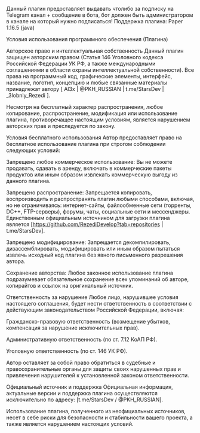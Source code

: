 Данный плагин предоставляет выдавать чтолибо за подписку на Telegram канал + сообщение в бота, бот должен быть администратором в канале на который нужно подписаться!
Поддержка плагина: Paper 1.16.5 (java)

Условия использования программного обеспечения (Плагина)

Авторское право и интеллектуальная собственность
Данный плагин защищен авторским правом (Статья 146 Уголовного кодекса Российской Федерации УК РФ, а также международными соглашениями в области охраны интеллектуальной собственности). Все права на программный код, графические элементы, интерфейс, название, логотип, концепцию и любые связанные материалы принадлежат автору [ Al3x | @PKH_RUSSIAN | t.me/StarsDev | _3lobniy_Rezedi ].

Несмотря на бесплатный характер распространения, любое копирование, распространение, модификация или использование плагина, противоречащее настоящим условиям, является нарушением авторских прав и преследуется по закону.

Условия бесплатного использования
Автор предоставляет право на бесплатное использование плагина при строгом соблюдении следующих условий:

Запрещено любое коммерческое использование: Вы не можете продавать, сдавать в аренду, включать в коммерческие пакеты продуктов или иным образом извлекать коммерческую выгоду из данного плагина.

Запрещено распространение: Запрещается копировать, воспроизводить и распространять плагин любыми способами, включая, но не ограничиваясь: интернет-сайты, файлообменные сети (торренты, DC++, FTP-серверы), форумы, чаты, социальные сети и мессенджеры. Единственным официальным источником для загрузки плагина является [https://github.com/RezediDevelop?tab=repositories | t.me/StarsDev].

Запрещено модифицирование: Запрещается декомпилировать, дизассемблировать, модифицировать или иным образом пытаться извлечь исходный код плагина без явного письменного разрешения автора.

Сохранение авторства: Любое законное использование плагина подразумевает обязательное сохранение всех упоминаний об авторе, копирайтов и ссылок на оригинальный источник.

Ответственность за нарушение
Любое лицо, нарушившее условия настоящего соглашения, будет нести ответственность в соответствии с действующим законодательством Российской Федерации, включая:

Гражданско-правовую ответственность (возмещение убытков, компенсация за нарушение исключительных прав).

Административную ответственность (по ст. 7.12 КоАП РФ).

Уголовную ответственность (по ст. 146 УК РФ).

Автор оставляет за собой право обратиться в судебные и правоохранительные органы для защиты своих нарушенных прав и привлечения нарушителей к установленной законом ответственности.

Официальный источник и поддержка
Официальная информация, актуальные версии и поддержка плагина осуществляются исключительно по адресу: [t.me/StarsDev / @PKH_RUSSIAN].

Использование плагина, полученного из неофициальных источников, несет в себе риски для безопасности и стабильности вашего проекта, а также является нарушением настоящих условий.
